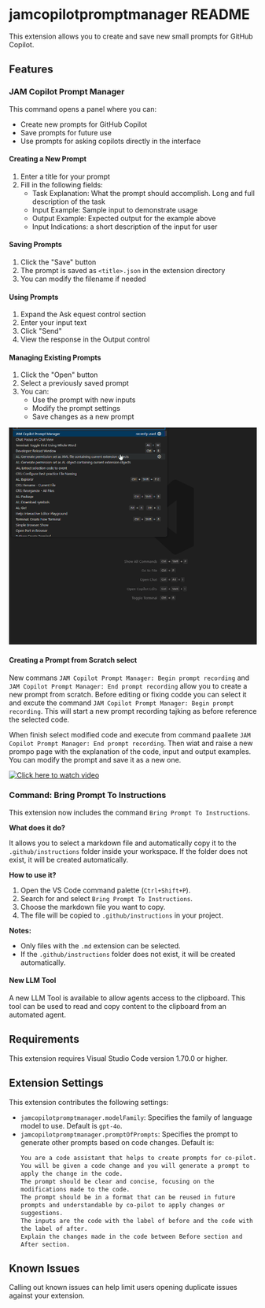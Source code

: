 # jamcopilotpromptmanager README

This extension allows you to create and save new small prompts for GitHub Copilot.

## Features

### JAM Copilot Prompt Manager

This command opens a panel where you can:
- Create new prompts for GitHub Copilot
- Save prompts for future use
- Use prompts for asking copilots directly in the interface

#### Creating a New Prompt
1. Enter a title for your prompt
2. Fill in the following fields:
   - Task Explanation: What the prompt should accomplish. Long and full description of the task
   - Input Example: Sample input to demonstrate usage
   - Output Example: Expected output for the example above
   - Input Indications: a short description of the input for user

#### Saving Prompts
1. Click the "Save" button
2. The prompt is saved as `<title>.json` in the extension directory
3. You can modify the filename if needed

#### Using Prompts
1. Expand the Ask equest control section
2. Enter your input text
3. Click "Send"
4. View the response in the Output control

#### Managing Existing Prompts
1. Click the "Open" button
2. Select a previously saved prompt
3. You can:
   - Use the prompt with new inputs
   - Modify the prompt settings
   - Save changes as a new prompt


![Prompt Manager Interface](https://github.com/JalmarazMartn/jamcopilotprompthelper/blob/master/images/DefinePrompt.gif.gif?raw=true)

#### Creating a Prompt from Scratch select

New commans `JAM Copilot Prompt Manager: Begin prompt recording` and `JAM Copilot Prompt Manager: End prompt recording` allow you to create a new prompt from scratch. Before editing or fixing codde you can select it and excute the command `JAM Copilot Prompt Manager: Begin prompt recording`. This will start a new prompt recording tajking as before reference the selected code. 

When finish select modified code and execute from command paallete `JAM Copilot Prompt Manager: End prompt recording`. Then wiat and raise a new prompo page with the explanation of the code, input and output examples. You can modify the prompt and save it as a new one.

[![Click here to watch video](https://upload.wikimedia.org/wikipedia/commons/4/40/Solid_color_YouTube_logo_%282013-2017%29.png)](https://www.youtube.com/watch?v=bOd0HSUjIws)

### Command: Bring Prompt To Instructions

This extension now includes the command `Bring Prompt To Instructions`.

**What does it do?**

It allows you to select a markdown file and automatically copy it to the `.github/instructions` folder inside your workspace. If the folder does not exist, it will be created automatically.

**How to use it?**

1. Open the VS Code command palette (`Ctrl+Shift+P`).
2. Search for and select `Bring Prompt To Instructions`.
3. Choose the markdown file you want to copy.
4. The file will be copied to `.github/instructions` in your project.

**Notes:**
- Only files with the `.md` extension can be selected.
- If the `.github/instructions` folder does not exist, it will be created automatically.


#### New LLM Tool
A new LLM Tool is available to allow agents access to the clipboard. This tool can be used to read and copy content to the clipboard from an automated agent.

## Requirements

This extension requires Visual Studio Code version 1.70.0 or higher.

## Extension Settings

This extension contributes the following settings:

* `jamcopilotpromptmanager.modelFamily`: Specifies the family of language model to use. Default is `gpt-4o`.
* `jamcopilotpromptmanager.promptOfPrompts`: Specifies the prompt to generate other prompts based on code changes. Default is:
  ```
  You are a code assistant that helps to create prompts for co-pilot. You will be given a code change and you will generate a prompt to apply the change in the code.
  The prompt should be clear and concise, focusing on the modifications made to the code.
  The prompt should be in a format that can be reused in future prompts and understandable by co-pilot to apply changes or suggestions.
  The inputs are the code with the label of before and the code with the label of after.
  Explain the changes made in the code between Before section and After section.
  ```

## Known Issues

Calling out known issues can help limit users opening duplicate issues against your extension.
